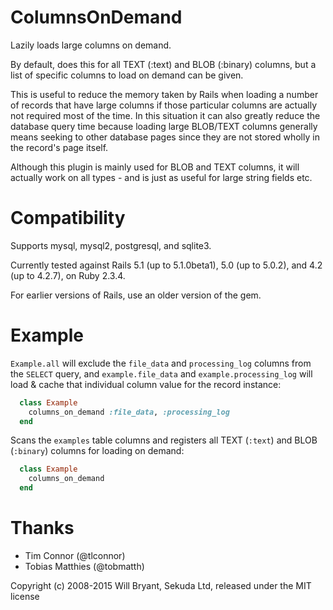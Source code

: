 ColumnsOnDemand
===============

Lazily loads large columns on demand.

By default, does this for all TEXT (:text) and BLOB (:binary) columns, but a list
of specific columns to load on demand can be given.

This is useful to reduce the memory taken by Rails when loading a number of records
that have large columns if those particular columns are actually not required most
of the time.  In this situation it can also greatly reduce the database query time
because loading large BLOB/TEXT columns generally means seeking to other database
pages since they are not stored wholly in the record's page itself.

Although this plugin is mainly used for BLOB and TEXT columns, it will actually
work on all types - and is just as useful for large string fields etc.


Compatibility
=============

Supports mysql, mysql2, postgresql, and sqlite3.

Currently tested against Rails 5.1 (up to 5.1.0beta1), 5.0 (up to 5.0.2), and 4.2 (up to 4.2.7), on Ruby 2.3.4.

For earlier versions of Rails, use an older version of the gem.


Example
=======

`Example.all` will exclude the `file_data` and `processing_log` columns from the
`SELECT` query, and `example.file_data` and `example.processing_log` will load & cache
that individual column value for the record instance:

```ruby
  class Example
    columns_on_demand :file_data, :processing_log
  end
```

Scans the `examples` table columns and registers all TEXT (`:text`) and BLOB (`:binary`) columns for loading on demand:

```ruby
  class Example
    columns_on_demand
  end
```

Thanks
======

* Tim Connor (@tlconnor)
* Tobias Matthies (@tobmatth)

Copyright (c) 2008-2015 Will Bryant, Sekuda Ltd, released under the MIT license
